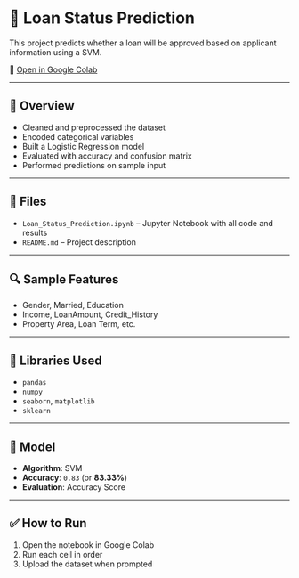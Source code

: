 # 🏦 Loan Status Prediction

This project predicts whether a loan will be approved based on applicant information using a SVM.

🔗 [Open in Google Colab](https://colab.research.google.com/drive/1-x-z29slvuD3F-pSLrjhE3APqen796O5?usp=sharing)

---

## 📌 Overview

- Cleaned and preprocessed the dataset
- Encoded categorical variables
- Built a Logistic Regression model
- Evaluated with accuracy and confusion matrix
- Performed predictions on sample input

---

## 📁 Files

- `Loan_Status_Prediction.ipynb` – Jupyter Notebook with all code and results
- `README.md` – Project description

---

## 🔍 Sample Features

- Gender, Married, Education
- Income, LoanAmount, Credit_History
- Property Area, Loan Term, etc.

---

## 🚀 Libraries Used

- `pandas`
- `numpy`
- `seaborn`, `matplotlib`
- `sklearn`

---

## 🧠 Model

- **Algorithm**: SVM
- **Accuracy**: `0.83` (or **83.33%**)
- **Evaluation**: Accuracy Score

---

## ✅ How to Run

1. Open the notebook in Google Colab
2. Run each cell in order
3. Upload the dataset when prompted

